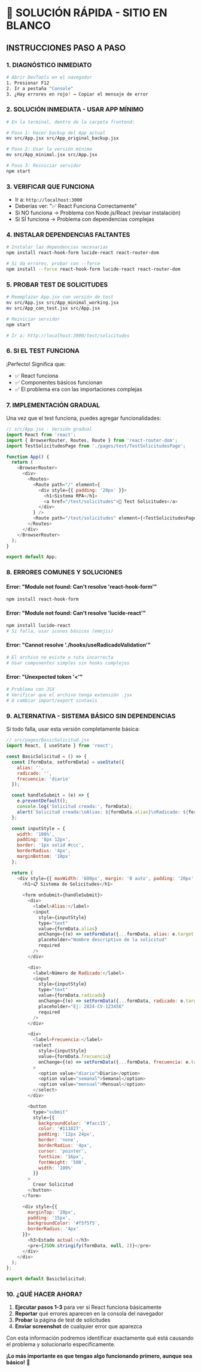 # 🚨 SOLUCIÓN RÁPIDA - SITIO EN BLANCO

## **INSTRUCCIONES PASO A PASO**

### **1. DIAGNÓSTICO INMEDIATO**
```bash
# Abrir DevTools en el navegador
1. Presionar F12
2. Ir a pestaña "Console"
3. ¿Hay errores en rojo? → Copiar el mensaje de error
```

### **2. SOLUCIÓN INMEDIATA - USAR APP MÍNIMO**
```bash
# En la terminal, dentro de la carpeta frontend:

# Paso 1: Hacer backup del App actual
mv src/App.jsx src/App_original_backup.jsx

# Paso 2: Usar la versión mínima
mv src/App_minimal.jsx src/App.jsx

# Paso 3: Reiniciar servidor
npm start
```

### **3. VERIFICAR QUE FUNCIONA**
- Ir a: `http://localhost:3000`
- Deberías ver: "✅ React Funciona Correctamente"
- Si NO funciona → Problema con Node.js/React (revisar instalación)
- Si SÍ funciona → Problema con dependencias complejas

### **4. INSTALAR DEPENDENCIAS FALTANTES**
```bash
# Instalar las dependencias necesarias
npm install react-hook-form lucide-react react-router-dom

# Si da errores, probar con --force
npm install --force react-hook-form lucide-react react-router-dom
```

### **5. PROBAR TEST DE SOLICITUDES**
```bash
# Reemplazar App.jsx con versión de test
mv src/App.jsx src/App_minimal_working.jsx
mv src/App_con_test.jsx src/App.jsx

# Reiniciar servidor
npm start

# Ir a: http://localhost:3000/test/solicitudes
```

### **6. SI EL TEST FUNCIONA**
¡Perfecto! Significa que:
- ✅ React funciona
- ✅ Componentes básicos funcionan  
- ✅ El problema era con las importaciones complejas

### **7. IMPLEMENTACIÓN GRADUAL**
Una vez que el test funciona, puedes agregar funcionalidades:

```javascript
// src/App.jsx - Versión gradual
import React from 'react';
import { BrowserRouter, Routes, Route } from 'react-router-dom';
import TestSolicitudesPage from './pages/test/TestSolicitudesPage';

function App() {
  return (
    <BrowserRouter>
      <div>
        <Routes>
          <Route path="/" element={
            <div style={{ padding: '20px' }}>
              <h1>Sistema RPA</h1>
              <a href="/test/solicitudes">🧪 Test Solicitudes</a>
            </div>
          } />
          <Route path="/test/solicitudes" element={<TestSolicitudesPage />} />
        </Routes>
      </div>
    </BrowserRouter>
  );
}

export default App;
```

### **8. ERRORES COMUNES Y SOLUCIONES**

#### **Error: "Module not found: Can't resolve 'react-hook-form'"**
```bash
npm install react-hook-form
```

#### **Error: "Module not found: Can't resolve 'lucide-react'"**
```bash
npm install lucide-react
# Si falla, usar iconos básicos (emojis)
```

#### **Error: "Cannot resolve './hooks/useRadicadoValidation'"**
```bash
# El archivo no existe o ruta incorrecta
# Usar componentes simples sin hooks complejos
```

#### **Error: "Unexpected token '<'"**
```bash
# Problema con JSX
# Verificar que el archivo tenga extensión .jsx
# O cambiar import/export sintaxis
```

### **9. ALTERNATIVA - SISTEMA BÁSICO SIN DEPENDENCIAS**

Si todo falla, usar esta versión completamente básica:

```javascript
// src/pages/BasicSolicitud.jsx
import React, { useState } from 'react';

const BasicSolicitud = () => {
  const [formData, setFormData] = useState({
    alias: '',
    radicado: '',
    frecuencia: 'diario'
  });

  const handleSubmit = (e) => {
    e.preventDefault();
    console.log('Solicitud creada:', formData);
    alert(`Solicitud creada:\nAlias: ${formData.alias}\nRadicado: ${formData.radicado}\nFrecuencia: ${formData.frecuencia}`);
  };

  const inputStyle = {
    width: '100%',
    padding: '8px 12px',
    border: '1px solid #ccc',
    borderRadius: '4px',
    marginBottom: '10px'
  };

  return (
    <div style={{ maxWidth: '600px', margin: '0 auto', padding: '20px' }}>
      <h1>📋 Sistema de Solicitudes</h1>
      
      <form onSubmit={handleSubmit}>
        <div>
          <label>Alias:</label>
          <input
            style={inputStyle}
            type="text"
            value={formData.alias}
            onChange={(e) => setFormData({...formData, alias: e.target.value})}
            placeholder="Nombre descriptivo de la solicitud"
            required
          />
        </div>

        <div>
          <label>Número de Radicado:</label>
          <input
            style={inputStyle}
            type="text"
            value={formData.radicado}
            onChange={(e) => setFormData({...formData, radicado: e.target.value})}
            placeholder="Ej: 2024-CV-123456"
            required
          />
        </div>

        <div>
          <label>Frecuencia:</label>
          <select
            style={inputStyle}
            value={formData.frecuencia}
            onChange={(e) => setFormData({...formData, frecuencia: e.target.value})}
          >
            <option value="diario">Diario</option>
            <option value="semanal">Semanal</option>
            <option value="mensual">Mensual</option>
          </select>
        </div>

        <button
          type="submit"
          style={{
            backgroundColor: '#facc15',
            color: '#111827',
            padding: '12px 24px',
            border: 'none',
            borderRadius: '4px',
            cursor: 'pointer',
            fontSize: '16px',
            fontWeight: '500',
            width: '100%'
          }}
        >
          Crear Solicitud
        </button>
      </form>

      <div style={{ 
        marginTop: '20px', 
        padding: '15px', 
        backgroundColor: '#f5f5f5', 
        borderRadius: '4px' 
      }}>
        <h3>Estado actual:</h3>
        <pre>{JSON.stringify(formData, null, 2)}</pre>
      </div>
    </div>
  );
};

export default BasicSolicitud;
```

### **10. ¿QUÉ HACER AHORA?**

1. **Ejecutar pasos 1-3** para ver si React funciona básicamente
2. **Reportar** qué errores aparecen en la consola del navegador
3. **Probar** la página de test de solicitudes
4. **Enviar screenshot** de cualquier error que aparezca

Con esta información podremos identificar exactamente qué está causando el problema y solucionarlo específicamente. 

**¡Lo más importante es que tengas algo funcionando primero, aunque sea básico!** 🚀
